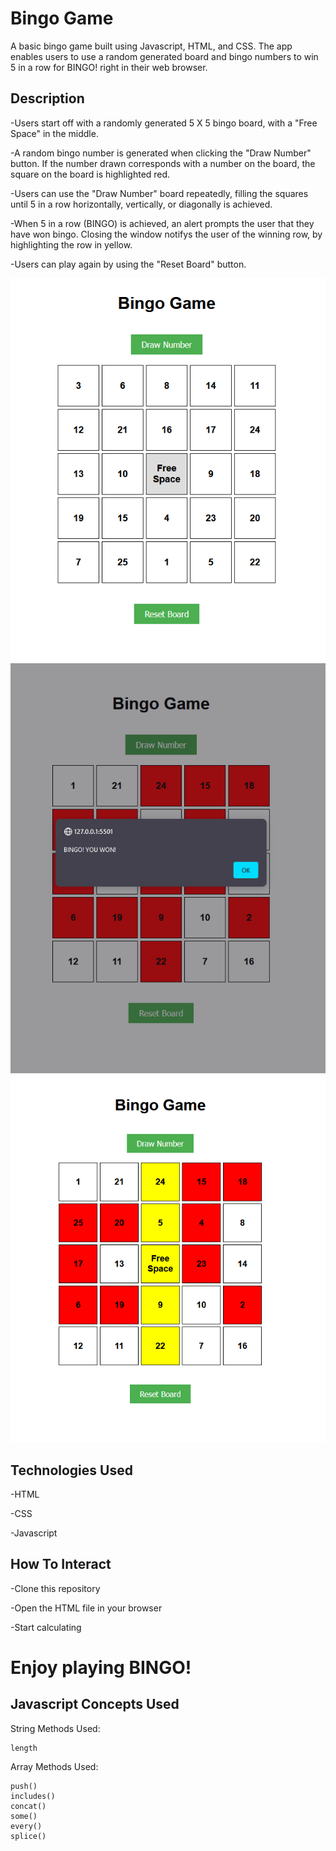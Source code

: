 # Bingo Game

A basic bingo game built using Javascript, HTML, and CSS. The app enables users to use a random generated board and bingo numbers to win 5 in a row for BINGO! right in their web browser.

## Description

-Users start off with a randomly generated 5 X 5 bingo board, with a "Free Space" in the middle.

-A random bingo number is generated when clicking the "Draw Number" button. If the number drawn corresponds with a number on the board, the square on the board is highlighted red.

-Users can use the "Draw Number" board repeatedly, filling the squares until 5 in a row horizontally, vertically, or diagonally is achieved.

-When 5 in a row (BINGO) is achieved, an alert prompts the user that they have won bingo. Closing the window notifys the user of the winning row, by highlighting the row in yellow.

-Users can play again by using the "Reset Board" button.


![demo-img1](bingo1.png)
![demo-img2](bingo2.png)
![demo-img3](bingo3.png)

## Technologies Used
-HTML

-CSS

-Javascript

## How To Interact

-Clone this repository

-Open the HTML file in your browser

-Start calculating

# Enjoy playing BINGO! 

## Javascript Concepts Used
String Methods Used:

    length

Array Methods Used:

    push()
    includes()
    concat()
    some()
    every()
    splice()
